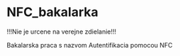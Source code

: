# NFC_bakalarka

!!!Nie je urcene na verejne zdielanie!!!

Bakalarska praca s nazvom Autentifikacia pomocou NFC
